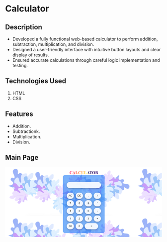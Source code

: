 # Calculator

## Description

- Developed a fully functional web-based calculator to perform addition, subtraction, multiplication, and division.
- Designed a user-friendly interface with intuitive button layouts and clear display of results.
- Ensured accurate calculations through careful logic implementation and testing.


## Technologies Used
1.  HTML
2.  CSS

## Features
   * Addition.
   * Subtractionk.
   * Multiplication.
   * Division.
     
## Main Page 
![Screenshot (200)](https://github.com/yogitanarvekar/Calculator-Web-App/blob/master/Screenshot%20(11).png)

